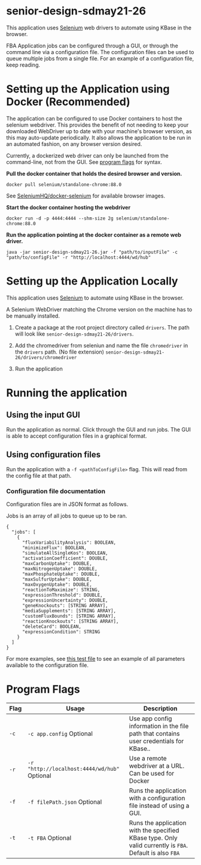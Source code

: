 # senior-design-sdmay21-26

This application uses [Selenium](https://www.selenium.dev/) web drivers to automate using KBase in the browser.

FBA Application jobs can be configured through a GUI, or through the command line via a configuration file. The configuration files can be used to queue multiple jobs from a single file. For an example of a configuration file, keep reading.

# Setting up the Application using Docker (Recommended)

The application can be configured to use Docker containers to host the selenium webdriver. This provides the benefit of not needing to keep your downloaded WebDriver up to date with your machine's browser version, as this may auto-update periodically. It also allows the application to be run in an automated fashion, on any browser version desired.

Currently, a dockerized web driver can only be launched from the command-line, not from the GUI. See [program flags](#program-flags) for syntax.

**Pull the docker container that holds the desired browser and version.**

`docker pull selenium/standalone-chrome:88.0`

See [SeleniumHQ/docker-selenium](https://github.com/SeleniumHQ/docker-selenium) for available browser images.

**Start the docker container hosting the webdriver**

`docker run -d -p 4444:4444 --shm-size 2g selenium/standalone-chrome:88.0`

**Run the application pointing at the docker container as a remote web driver.**

`java -jar senior-design-sdmay21-26.jar -f "path/to/inputFile" -c "path/to/configFile" -r "http://localhost:4444/wd/hub"`

# Setting up the Application Locally

This application uses [Selenium](https://www.selenium.dev/) to automate using KBase in the browser.

A Selenium WebDriver matching the Chrome version on the machine has to be manually installed.

1. Create a package at the root project directory called `drivers`.
   The path will look like `senior-design-sdmay21-26/drivers`.

2. Add the chromedriver from seleniun and name the file `chromedriver` in the `drivers` path. (No file extension)
   `senior-design-sdmay21-26/drivers/chromedriver`

3. Run the application

# Running the application

## Using the input GUI

Run the application as normal. Click through the GUI and run jobs. The GUI is able to accept configuration files in a graphical format.

## Using configuration files

Run the application with a `-f <pathToConfigFile>` flag. This will read from the config file at that path.

### Configuration file documentation

Configuration files are in JSON format as follows.

Jobs is an array of all jobs to queue up to be ran.

```
{
  "jobs": [
    {
      "fluxVariabilityAnalysis": BOOLEAN,
      "minimizeFlux": BOOLEAN,
      "simulateAllSingleKos": BOOLEAN,
      "activationCoefficient": DOUBLE,
      "maxCarbonUptake": DOUBLE,
      "maxNitrogenUptake": DOUBLE,
      "maxPhosphateUptake": DOUBLE,
      "maxSulfurUptake": DOUBLE,
      "maxOxygenUptake": DOUBLE,
      "reactionToMaximize": STRING,
      "expressionThreshold": DOUBLE,
      "expressionUncertainty": DOUBLE,
      "geneKnockouts": [STRING ARRAY],
      "mediaSupplements": [STRING ARRAY],
      "customFluxBounds": [STRING ARRAY],
      "reactionKnockouts": [STRING ARRAY],
      "deleteCard": BOOLEAN,
      "expressionCondition": STRING
    }
  ]
}
```

For more examples, see [this test file](/src/test/java/edu/iastate/ece/sd/sdmay2126/input/test_input_json_valid_file_single.json) to see an example of all parameters available
to the configuration file.

# Program Flags

| Flag | Usage                                        | Description                                                                                              |
| ---- | -------------------------------------------- | -------------------------------------------------------------------------------------------------------- |
| `-c` | `-c app.config` Optional                     | Use app config information in the file path that contains user credentials for KBase..                   |
| `-r` | `-r "http://localhost:4444/wd/hub"` Optional | Use a remote webdriver at a URL. Can be used for Docker                                                  |
| `-f` | `-f filePath.json` Optional                  | Runs the application with a configuration file instead of using a GUI.                                   |
| `-t` | `-t FBA` Optional                            | Runs the application with the specified KBase type. Only valid currently is `FBA`. Default is also `FBA` |

